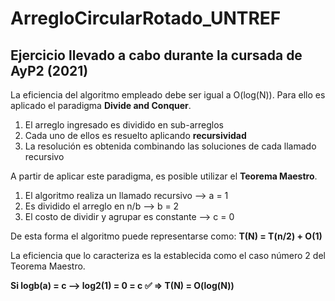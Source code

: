 # ArregloCircularRotado_UNTREF
## Ejercicio llevado a cabo durante la cursada de AyP2 (2021)

La eficiencia del algoritmo empleado debe ser igual a O(log(N)). Para ello es aplicado el paradigma **Divide and Conquer**.

1. El arreglo ingresado es dividido en sub-arreglos
2. Cada uno de ellos es resuelto aplicando **recursividad**
3. La resolución es obtenida combinando las soluciones de cada llamado recursivo

A partir de aplicar este paradigma, es posible utilizar el **Teorema Maestro**.

1. El algoritmo realiza un llamado recursivo --> a = 1 
2. Es dividido el arreglo en n/b --> b = 2 
3. El costo de dividir y agrupar es constante --> c = 0

De esta forma el algoritmo puede representarse como: **T(N) = T(n/2) + O(1)**

La eficiencia que lo caracteriza es la establecida como el caso número 2 del Teorema Maestro.

**Si logb(a) = c --> log2(1) = 0 = c ✅ => T(N) = O(log(N))**  
